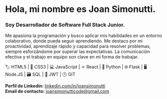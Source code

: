 # Hola, mi nombre es **Joan Simonutti**.

### Soy Desarrollador de Software Full Stack Junior. 

Me apasiona la programación y busco aplicar mis habilidades en un entorno colaborativo, donde pueda seguir aprendiendo.
Me destaco por mi proactividad, aprendizaje rápido y capacidad para resolver problemas, siempre esforzándome por superar las expectativas. 
La comunicación efectiva y el trabajo en equipo son clave en mi forma de trabajar.

🏷️ HTML5 | 🎨 CSS3 | 💻 JavaScript | ⚛️ React | 🐍 Python | 🌐 Flask | 🖥️ Node.JS | 🗃️ SQL | 🔑 JWT | 🕓 GIT

**Perfil de Linkedin:** [linkedin.com/in/joansimonutti](https://www.linkedin.com/in/joansimonutti/) <br/>
**Email de contacto:** [joansimonutticode@gmail.com](mailto:joansimonutticode@gmail.com)
